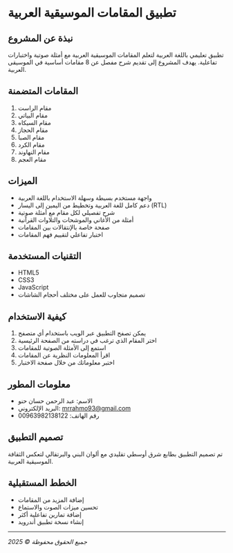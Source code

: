 # تطبيق المقامات الموسيقية العربية

## نبذة عن المشروع
تطبيق تعليمي باللغة العربية لتعلم المقامات الموسيقية العربية مع أمثلة صوتية واختبارات تفاعلية. يهدف المشروع إلى تقديم شرح مفصل عن 8 مقامات أساسية في الموسيقى العربية.

## المقامات المتضمنة
1. مقام الراست
2. مقام البياتي
3. مقام السيكاه
4. مقام الحجاز
5. مقام الصبا
6. مقام الكرد
7. مقام النهاوند
8. مقام العجم

## الميزات
- واجهة مستخدم بسيطة وسهلة الاستخدام باللغة العربية
- دعم كامل للغة العربية وتخطيط من اليمين إلى اليسار (RTL)
- شرح تفصيلي لكل مقام مع أمثلة صوتية
- أمثلة من الأغاني والموشحات والتلاوات القرآنية
- صفحة خاصة بالإنتقالات بين المقامات
- اختبار تفاعلي لتقييم فهم المقامات

## التقنيات المستخدمة
- HTML5
- CSS3
- JavaScript
- تصميم متجاوب للعمل على مختلف أحجام الشاشات

## كيفية الاستخدام
1. يمكن تصفح التطبيق عبر الويب باستخدام أي متصفح
2. اختر المقام الذي ترغب في دراسته من الصفحة الرئيسية
3. استمع إلى الأمثلة الصوتية للمقامات
4. اقرأ المعلومات النظرية عن المقامات
5. اختبر معلوماتك من خلال صفحة الاختبار

## معلومات المطور
- الاسم: عبد الرحمن حسان حنو
- البريد الإلكتروني: mrrahmo93@gmail.com
- رقم الهاتف: 00963982138122

## تصميم التطبيق
تم تصميم التطبيق بطابع شرق أوسطي تقليدي مع ألوان البني والبرتقالي لتعكس الثقافة الموسيقية العربية.

## الخطط المستقبلية
- إضافة المزيد من المقامات
- تحسين ميزات الصوت والاستماع
- إضافة تمارين تفاعلية أكثر
- إنشاء نسخة تطبيق أندرويد

---
*جميع الحقوق محفوظة © 2025*
